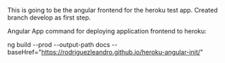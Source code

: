 This is going to be the angular frontend for the heroku test app.
Created branch develop as first step.

Angular App command for deploying application frontend to heroku:

ng build --prod --output-path docs --baseHref="https://rodriguezleandro.github.io/heroku-angular-init/"